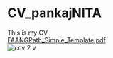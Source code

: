 # CV_pankajNITA
This is my CV   
[FAANGPath_Simple_Template.pdf](https://github.com/Pankajchaudharychemi/CV_pankajNITA/files/10049431/FAANGPath_Simple_Template.pdf)    
![c![cv 2](https://user-images.githubusercontent.com/118174531/202898626-69c98dc6-6d90-4f5c-95ac-b3061e4e1017.png)
v](https://user-images.githubusercontent.com/118174531/202898397-3a07768c-e471-44a8-b85e-bee0e6653448.png)
